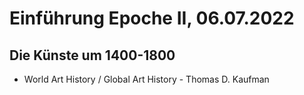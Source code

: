 # Einführung Epoche II, 06.07.2022

## Die Künste um 1400-1800

- World Art History / Global Art History - Thomas D. Kaufman
